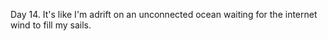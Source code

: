 Day 14. It's like I'm adrift on an unconnected ocean waiting for the internet wind to fill my sails.
